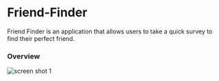 # Friend-Finder
Friend Finder is an application that allows users to take a quick survey to find their perfect friend. 

### Overview
![screen shot 1](public/assets/img/screenshot1.png)